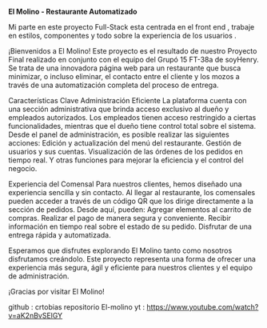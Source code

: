
**El Molino - Restaurante Automatizado**

Mi parte en este proyecto Full-Stack esta centrada en el front end , trabaje en estilos, componentes y todo sobre la experiencia de los usuarios . 

¡Bienvenidos a El Molino! Este proyecto es el resultado de nuestro Proyecto Final realizado en conjunto con el equipo del Grupó 15 FT-38a de soyHenry. Se trata de una innovadora página web para un restaurante que busca minimizar, o incluso eliminar, el contacto entre el cliente y los mozos a través de una automatización completa del proceso de entrega.

Características Clave
Administración Eficiente
La plataforma cuenta con una sección administrativa que brinda acceso exclusivo al dueño y empleados autorizados. Los empleados tienen acceso restringido a ciertas funcionalidades, mientras que el dueño tiene control total sobre el sistema. Desde el panel de administración, es posible realizar las siguientes acciones: Edición y actualización del menú del restaurante. Gestión de usuarios y sus cuentas. Visualización de las órdenes de los pedidos en tiempo real. Y otras funciones para mejorar la eficiencia y el control del negocio.

Experiencia del Comensal
Para nuestros clientes, hemos diseñado una experiencia sencilla y sin contacto. Al llegar al restaurante, los comensales pueden acceder a través de un código QR que los dirige directamente a la sección de pedidos. Desde aquí, pueden: Agregar elementos al carrito de compras. Realizar el pago de manera segura y conveniente. Recibir información en tiempo real sobre el estado de su pedido. Disfrutar de una entrega rápida y automatizada.


Esperamos que disfrutes explorando El Molino tanto como nosotros disfrutamos creándolo. Este proyecto representa una forma de ofrecer una experiencia más segura, ágil y eficiente para nuestros clientes y el equipo de administración.

¡Gracias por visitar El Molino!

github  : crtobias repositorio El-molino
yt : https://www.youtube.com/watch?v=aK2nBvSElGY
